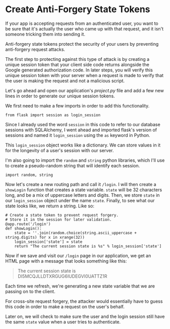 # Create Anti-Forgery State Tokens

If your app is accepting requests from an authenticated user, you want to be sure that it's actually the user who came up with that request, and it isn't someone tricking them into sending it.

Anti-forgery state tokens protect the security of your users by preventing anti-forgery request attacks.

The first step to protecting against this type of attack is by creating a unique session token that your client side code returns alongside the Google generated authorization code. In later steps, you will verify this unique session token with your server when a request is made to verify that the user is making the request and not a malicious script.

Let's go ahead and open our application's *project.py* file and add a few new lines in order to generate our unique session tokens.

We first need to make a few imports in order to add this functionality.
```
from flask import session as login_session
```
Since I already used the word `session` in this code to refer to our database sessions with SQLAlchemy, I went ahead and imported flask's version of sessions and named it `login_session` using the `as` keyword in Python.

This `login_session` object works like a dictionary. We can store values in it for the longevity of a user's session with our server.

I'm also going to import the `random` and `string` python libraries, which I'll use to create a pseudo-random string that will identify each session.
```
import random, string
```
Now let's create a new routing path and call it `/login`. I will then create a `showLogin` function that creates a state variable. `state` will be 32 characters long, and be a mix of uppercase letters and digits. Then, we store `state` in our `login_session` object under the name `state`. Finally, to see what our state looks like, we return a string. Like so:
```
# Create a state token to prevent request forgery.
# Store it in the session for later validation.
@app.route('/login')
def showLogin():
    state = ''.join(random.choice(string.ascii_uppercase + string.digits) for x in xrange(32))
    login_session['state'] = state
    return "The current session state is %s" % login_session['state']
```
Now if we save and visit our `/login` page in our application, we get an HTML page with a message that looks something like this:

> The current session state is DI5MCQJLLDTXRGUG6IUDEGVI0UATTZ1R

Each time we refresh, we're generating a new state variable that we are passing on to the client.

For cross-site request forgery, the attacker would essentially have to guess this code in order to make a request on the user's behalf.

Later on, we will check to make sure the user and the login session still have the same `state` value when a user tries to authenticate.
